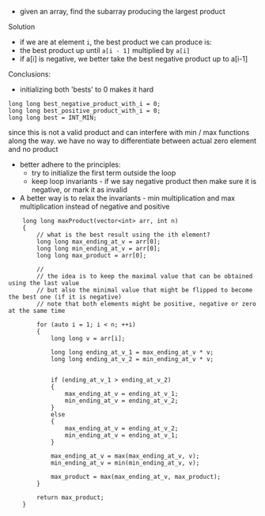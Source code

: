 - given an array, find the subarray producing the largest product

Solution
- if we are at element `i`, the best product we can produce is:
- the best product up until `a[i - 1]` multiplied by `a[i]`
- if a[i] is negative, we better take the best negative product up to a[i-1]

Conclusions:
- initializing both 'bests' to 0 makes it hard
```
long long best_negative_product_with_i = 0;
long long best_positive_product_with_i = 0;
long long best = INT_MIN;   
``` 
since this is not a valid product and can interfere with min / max functions along the way. we have no way to differentiate between actual zero element and no product
- better adhere to the principles:
  - try to initialize the first term outside the loop
  - keep loop invariants - if we say negative product then make sure it is negative, or mark it as invalid
- A better way is to relax the invariants - min multiplication and max multiplication instead of negative and positive
```
	long long maxProduct(vector<int> arr, int n) 
	{
	    // what is the best result using the ith element?
	    long long max_ending_at_v = arr[0];
	    long long min_ending_at_v = arr[0];
	    long long max_product = arr[0];
	 
	    //
	    // the idea is to keep the maximal value that can be obtained using the last value
	    // but also the minimal value that might be flipped to become the best one (if it is negative)
	    // note that both elements might be positive, negative or zero at the same time
	    
	    for (auto i = 1; i < n; ++i)
	    {
	        long long v = arr[i];
	        
	        long long ending_at_v_1 = max_ending_at_v * v;
	        long long ending_at_v_2 = min_ending_at_v * v;
	        
	        
	        if (ending_at_v_1 > ending_at_v_2)
	        {
	            max_ending_at_v = ending_at_v_1;
	            min_ending_at_v = ending_at_v_2;
	        }
	        else
	        {
	            max_ending_at_v = ending_at_v_2;
	            min_ending_at_v = ending_at_v_1;
	        }
	        
	        max_ending_at_v = max(max_ending_at_v, v);
	        min_ending_at_v = min(min_ending_at_v, v);
	        
            max_product = max(max_ending_at_v, max_product);
	    }
	 
	    return max_product;
	}
```